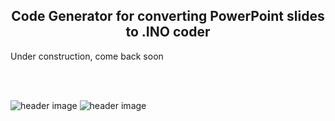 <b><h2><center>Code Generator for converting PowerPoint slides to .INO coder</center></h1></b>

Under construction, come back soon

<br>
<br>

![header image](https://raw.github.com/KrisKasprzak/PowerPoint_to_INO_320x240/master/Images/Screen_1.jpg)
![header image](https://raw.github.com/KrisKasprzak/ILI9341_t3_Menu/master/Images/0074.jpg)
